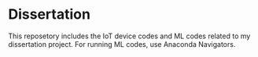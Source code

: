 # Dissertation
This reposetory includes the IoT device codes and ML codes related to my dissertation project.
For running ML codes, use Anaconda Navigators. 

